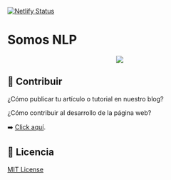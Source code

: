 [![Netlify Status](https://api.netlify.com/api/v1/badges/a1a287d2-c2b8-4a1f-991d-0c1c73d2aa72/deploy-status)](https://app.netlify.com/sites/somosnlp/deploys)

# Somos NLP

<p align='center'>
  <img src='https://raw.githubusercontent.com/somosnlp/assets/main/logo.svg' />
</p>

## 🙌 Contribuir
¿Cómo publicar tu artículo o tutorial en nuestro blog?

¿Cómo contribuir al desarrollo de la página web?

➡️ [Click aquí](https://github.com/somosnlp/somosnlp.org/blob/main/CONTRIBUTING).

## 📜 Licencia
[MIT License](https://github.com/somosnlp/somosnlp.org/blob/main/LICENSE)
